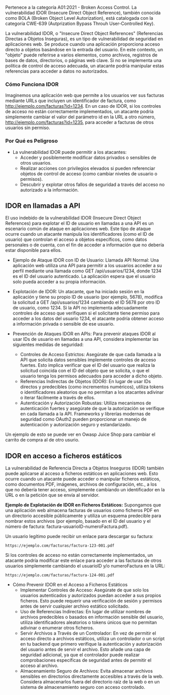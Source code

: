 Pertenece a la categoría A01:2021 - Broken Access Control. La vulnerabilidad IDOR (Insecure Direct Object Reference), también conocida como BOLA (Broken Object Level Autorization), está catalogada con la categoría CWE-639 (Autprization Bypass Throuh User-Controlled Key).

La vulnerabilidad IDOR, o "Insecure Direct Object References" (Referencias Directas a Objetos Inseguras), es un tipo de vulnerabilidad de seguridad en aplicaciones web. Se produce cuando una aplicación proporciona acceso directo a objetos basándose en la entrada del usuario. En este contexto, un "objeto" puede referirse a varios elementos, como archivos, registros de bases de datos, directorios, o páginas web clave. Si no se implementa una política de control de acceso adecuada, un atacante podría manipular estas referencias para acceder a datos no autorizados.

### Cómo Funciona IDOR
Imaginemos una aplicación web que permite a los usuarios ver sus facturas mediante URLs que incluyen un identificador de factura, como http://ejemplo.com/facturas?id=1234. En un caso de IDOR, si los controles de acceso no están correctamente implementados, un atacante podría simplemente cambiar el valor del parámetro id en la URL a otro número, http://ejemplo.com/facturas?id=1235, para acceder a facturas de otros usuarios sin permiso.

### Por Qué es Peligroso
- La vulnerabilidad IDOR puede permitir a los atacantes:
  - Acceder y posiblemente modificar datos privados o sensibles de otros usuarios.
  - Realizar acciones con privilegios elevados si pueden referenciar objetos de control de acceso (como cambiar niveles de usuario o permisos).
  - Descubrir y explotar otros fallos de seguridad a través del acceso no autorizado a la información.
 

## IDOR en llamadas a API
El uso indebido de la vulnerabilidad IDOR (Insecure Direct Object References) para explotar el ID de usuario en llamadas a una API es un escenario común de ataque en aplicaciones web. Este tipo de ataque ocurre cuando un atacante manipula los identificadores (como el ID de usuario) que controlan el acceso a objetos específicos, como datos personales o de cuenta, con el fin de acceder a información que no debería estar disponible para ellos.

- Ejemplo de Ataque IDOR con ID de Usuario: Llamada API Normal: Una aplicación web utiliza una API para permitir a los usuarios acceder a su perfil mediante una llamada como GET /api/usuarios/1234, donde 1234 es el ID del usuario autenticado. La aplicación espera que el usuario solo pueda acceder a su propia información.

- Explotación de IDOR: Un atacante, que ha iniciado sesión en la aplicación y tiene su propio ID de usuario (por ejemplo, 5678), modifica la solicitud a GET /api/usuarios/1234 cambiando el ID 5678 por otro ID de usuario, como 1234. Si la API no implementa adecuadamente controles de acceso que verifiquen si el solicitante tiene permiso para acceder a los datos del usuario 1234, el atacante podría obtener acceso a información privada o sensible de ese usuario.

- Prevención de Ataques IDOR en APIs: Para prevenir ataques IDOR al usar IDs de usuario en llamadas a una API, considera implementar las siguientes medidas de seguridad:
  - Controles de Acceso Estrictos: Asegúrate de que cada llamada a la API que solicita datos sensibles implemente controles de acceso fuertes. Esto implica verificar que el ID del usuario que realiza la solicitud coincida con el ID del objeto que se solicita, o que el usuario tenga los permisos adecuados para acceder a dicho objeto.
  - Referencias Indirectas de Objetos (IDOR): En lugar de usar IDs directos y predecibles (como incrementos numéricos), utiliza tokens o identificadores aleatorios que no permitan a los atacantes adivinar o iterar fácilmente a través de ellos.
  - Autenticación y Autorización Robustas: Utiliza mecanismos de autenticación fuertes y asegúrate de que la autorización se verifique en cada llamada a la API. Frameworks y librerías modernas de seguridad como OAuth2 pueden proporcionar un manejo de autenticación y autorización seguro y estandarizado.

Un ejemplo de esto se puede ver en Owasp Juice Shop para cambiar el carrito de compra al de otro usurio.


## IDOR en acceso a ficheros estáticos
La vulnerabilidad de Referencia Directa a Objetos Inseguros (IDOR) también puede aplicarse al acceso a ficheros estáticos en aplicaciones web. Esto ocurre cuando un atacante puede acceder o manipular ficheros estáticos, como documentos PDF, imágenes, archivos de configuración, etc., a los que no debería tener acceso, simplemente cambiando un identificador en la URL o en la petición que se envía al servidor.

**Ejemplo de Explotación de IDOR en Ficheros Estáticos:**
Supongamos que una aplicación web almacena facturas de usuarios como ficheros PDF en un directorio accesible públicamente y utiliza un esquema predecible para nombrar estos archivos (por ejemplo, basado en el ID del usuario y el número de factura: factura-usuarioID-numeroFactura.pdf).

Un usuario legítimo puede recibir un enlace para descargar su factura:
```
https://ejemplo.com/facturas/factura-123-001.pdf
```
Si los controles de acceso no están correctamente implementados, un atacante podría modificar este enlace para acceder a las facturas de otros usuarios simplemente cambiando el usuarioID y/o numeroFactura en la URL:

```
https://ejemplo.com/facturas/factura-124-001.pdf
```

- Cómo Prevenir IDOR en el Acceso a Ficheros Estáticos
  - Implementar Controles de Acceso: Asegúrate de que solo los usuarios autenticados y autorizados puedan acceder a sus propios ficheros. Esto puede requerir una verificación de sesión y permisos antes de servir cualquier archivo estático solicitado.
  - Uso de Referencias Indirectas: En lugar de utilizar nombres de archivos predecibles o basados en información sensible del usuario, utiliza identificadores aleatorios o tokens únicos que no permitan adivinar o enumerar otros ficheros.
  - Servir Archivos a Través de un Controlador: En vez de permitir el acceso directo a archivos estáticos, utiliza un controlador o un script en tu backend que primero verifique la autenticación y autorización del usuario antes de servir el archivo. Esto añade una capa de seguridad adicional, ya que el controlador puede realizar comprobaciones específicas de seguridad antes de permitir el acceso al archivo.
  - Almacenamiento Seguro de Archivos: Evita almacenar archivos sensibles en directorios directamente accesibles a través de la web. Considera almacenarlos fuera del directorio raíz de la web o en un sistema de almacenamiento seguro con acceso controlado.


